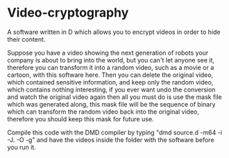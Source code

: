 # Video-cryptography
A software written in D which allows you to encrypt videos in order to hide their content.

Suppose you have a video showing the next generation of robots your company is about to bring into the world, but you can't let anyone see it, therefore you can transform it into a random video, such as a movie or a cartoon, with this software here.
Then you can delete the original video, which contained sensitive information, and keep only the random video, which contains nothing interesting, if you ever want undo the conversion and watch the original video again then all you must do is use the mask file which was generated along, this mask file will be the sequence of binary which can transform the random video back into the original video, therefore you should keep this mask for future use.

Compile this code with the DMD compiler by typing "dmd source.d -m64 -i -J. -O -g" and have the videos inside the folder with the software before you run it.
